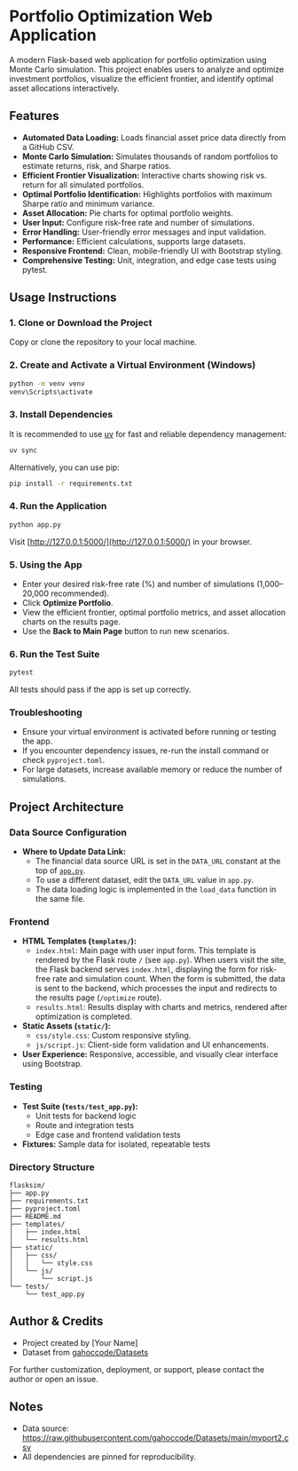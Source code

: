 # Portfolio Optimization Web Application

A modern Flask-based web application for portfolio optimization using Monte Carlo simulation. This project enables users to analyze and optimize investment portfolios, visualize the efficient frontier, and identify optimal asset allocations interactively.

## Features
- **Automated Data Loading:** Loads financial asset price data directly from a GitHub CSV.
- **Monte Carlo Simulation:** Simulates thousands of random portfolios to estimate returns, risk, and Sharpe ratios.
- **Efficient Frontier Visualization:** Interactive charts showing risk vs. return for all simulated portfolios.
- **Optimal Portfolio Identification:** Highlights portfolios with maximum Sharpe ratio and minimum variance.
- **Asset Allocation:** Pie charts for optimal portfolio weights.
- **User Input:** Configure risk-free rate and number of simulations.
- **Error Handling:** User-friendly error messages and input validation.
- **Performance:** Efficient calculations, supports large datasets.
- **Responsive Frontend:** Clean, mobile-friendly UI with Bootstrap styling.
- **Comprehensive Testing:** Unit, integration, and edge case tests using pytest.

## Usage Instructions

### 1. Clone or Download the Project
Copy or clone the repository to your local machine.

### 2. Create and Activate a Virtual Environment (Windows)
```sh
python -m venv venv
venv\Scripts\activate
```

### 3. Install Dependencies
It is recommended to use [uv](https://github.com/astral-sh/uv) for fast and reliable dependency management:
```sh
uv sync
```

Alternatively, you can use pip:
```sh
pip install -r requirements.txt
```

### 4. Run the Application
```sh
python app.py
```
Visit [http://127.0.0.1:5000/](http://127.0.0.1:5000/) in your browser.

### 5. Using the App
- Enter your desired risk-free rate (%) and number of simulations (1,000–20,000 recommended).
- Click **Optimize Portfolio**.
- View the efficient frontier, optimal portfolio metrics, and asset allocation charts on the results page.
- Use the **Back to Main Page** button to run new scenarios.

### 6. Run the Test Suite
```sh
pytest
```
All tests should pass if the app is set up correctly.

### Troubleshooting
- Ensure your virtual environment is activated before running or testing the app.
- If you encounter dependency issues, re-run the install command or check `pyproject.toml`.
- For large datasets, increase available memory or reduce the number of simulations.

## Project Architecture

### Data Source Configuration
- **Where to Update Data Link:**
  - The financial data source URL is set in the `DATA_URL` constant at the top of [`app.py`](app.py).
  - To use a different dataset, edit the `DATA_URL` value in `app.py`.
  - The data loading logic is implemented in the `load_data` function in the same file.

### Frontend
- **HTML Templates (`templates/`):**
  - `index.html`: Main page with user input form. This template is rendered by the Flask route `/` (see `app.py`). When users visit the site, the Flask backend serves `index.html`, displaying the form for risk-free rate and simulation count. When the form is submitted, the data is sent to the backend, which processes the input and redirects to the results page (`/optimize` route).
  - `results.html`: Results display with charts and metrics, rendered after optimization is completed.
- **Static Assets (`static/`):**
  - `css/style.css`: Custom responsive styling.
  - `js/script.js`: Client-side form validation and UI enhancements.
- **User Experience:** Responsive, accessible, and visually clear interface using Bootstrap.

### Testing
- **Test Suite (`tests/test_app.py`):**
  - Unit tests for backend logic
  - Route and integration tests
  - Edge case and frontend validation tests
- **Fixtures:** Sample data for isolated, repeatable tests

### Directory Structure
```
flasksim/
├── app.py
├── requirements.txt
├── pyproject.toml
├── README.md
├── templates/
│   ├── index.html
│   └── results.html
├── static/
│   ├── css/
│   │   └── style.css
│   └── js/
│       └── script.js
└── tests/
    └── test_app.py
```

## Author & Credits
- Project created by [Your Name]
- Dataset from [gahoccode/Datasets](https://github.com/gahoccode/Datasets)

For further customization, deployment, or support, please contact the author or open an issue.

## Notes
- Data source: https://raw.githubusercontent.com/gahoccode/Datasets/main/myport2.csv
- All dependencies are pinned for reproducibility.
